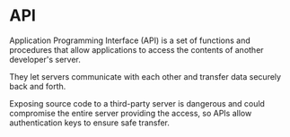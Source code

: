 # API

Application Programming Interface (API) is a set of functions and procedures that allow applications to access the contents of another developer's server.

They let servers communicate with each other and transfer data securely back and forth.

Exposing source code to a third-party server is dangerous and could compromise the entire server providing the access, so APIs allow authentication keys to ensure safe transfer.